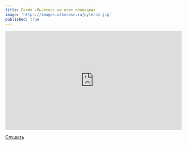 ```yaml
---
title: Песня «Пылесос» на всех площадках
image: 'https://images.utkorose.ru/pylesos.jpg'
published: true
---
```

<iframe width="560" height="315" src="https://www.youtube.com/embed/-odmVouaGDQ?si=aEeNJYoyLvz87MxM" title="YouTube video player" frameborder="0" allow="accelerometer; autoplay; clipboard-write; encrypted-media; gyroscope; picture-in-picture; web-share" referrerpolicy="strict-origin-when-cross-origin" allowfullscreen></iframe>

[Слушать](https://band.link/pylesos)
